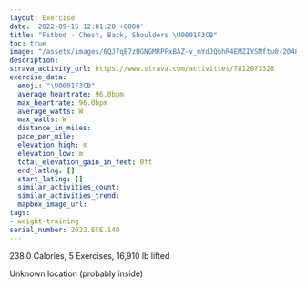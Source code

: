 ```yaml
---
layout: Exercise
date: '2022-09-15 12:01:20 +0000'
title: "Fitbod - Chest, Back, Shoulders \U0001F3CB️"
toc: true
image: "/assets/images/6QJ7qE7zUGNGMRPFxBAZ-v_mYdJQbhR4EMZIYSMftu0-2048x1152.jpg.jpeg"
description:
strava_activity_url: https://www.strava.com/activities/7812073328
exercise_data:
  emoji: "\U0001F3CB️"
  average_heartrate: 96.0bpm
  max_heartrate: 96.0bpm
  average_watts: W
  max_watts: W
  distance_in_miles:
  pace_per_mile:
  elevation_high: m
  elevation_low: m
  total_elevation_gain_in_feet: 0ft
  end_latlng: []
  start_latlng: []
  similar_activities_count:
  similar_activities_trend:
  mapbox_image_url:
tags:
- weight-training
serial_number: 2022.ECE.140
---
```

238.0 Calories, 5 Exercises, 16,910 lb lifted

Unknown location (probably inside)
